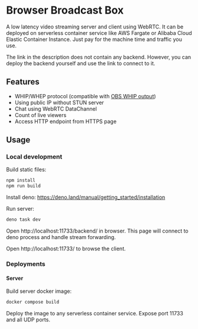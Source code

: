 # Browser Broadcast Box

A low latency video streaming server and client using WebRTC. It can be
deployed on serverless container service like AWS Fargate or Alibaba Cloud
Elastic Container Instance. Just pay for the machine time and traffic you use.

The link in the description does not contain any backend. However, you can
deploy the backend yourself and use the link to connect to it.

## Features

- WHIP/WHEP protocol (compatible with [OBS WHIP output](https://github.com/obsproject/obs-studio/pull/7926))
- Using public IP without STUN server
- Chat using WebRTC DataChannel
- Count of live viewers
- Access HTTP endpoint from HTTPS page

## Usage

### Local development

Build static files:

```bash
npm install
npm run build
```

Install deno: https://deno.land/manual/getting_started/installation

Run server:

```bash
deno task dev
```

Open http://localhost:11733/backend/ in browser. This page will
connect to deno process and handle stream forwarding.

Open http://localhost:11733/ to browse the client.

### Deployments

#### Server

Build server docker image:

```bash
docker compose build
```

Deploy the image to any serverless container service. Expose port 11733 and
all UDP ports.
